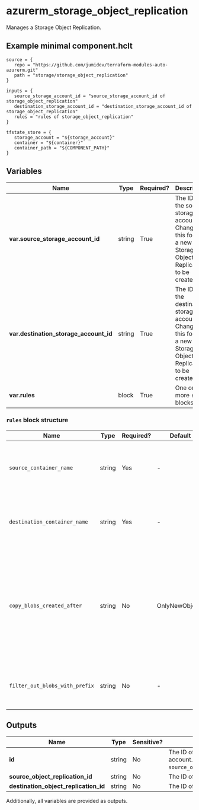 # azurerm_storage_object_replication

Manages a Storage Object Replication.

## Example minimal component.hclt

```hcl
source = {
   repo = "https://github.com/jumidev/terraform-modules-auto-azurerm.git" 
   path = "storage/storage_object_replication" 
}

inputs = {
   source_storage_account_id = "source_storage_account_id of storage_object_replication" 
   destination_storage_account_id = "destination_storage_account_id of storage_object_replication" 
   rules = "rules of storage_object_replication" 
}

tfstate_store = {
   storage_account = "${storage_account}" 
   container = "${container}" 
   container_path = "${COMPONENT_PATH}" 
}

```

## Variables

| Name | Type | Required? |  Description |
| ---- | ---- | --------- |  ----------- |
| **var.source_storage_account_id** | string | True | The ID of the source storage account. Changing this forces a new Storage Object Replication to be created. | 
| **var.destination_storage_account_id** | string | True | The ID of the destination storage account. Changing this forces a new Storage Object Replication to be created. | 
| **var.rules** | block | True | One or more `rules` blocks. | 

### `rules` block structure

| Name | Type | Required? | Default | Description |
| ---- | ---- | --------- | ------- | ----------- |
| `source_container_name` | string | Yes | - | The source storage container name. Changing this forces a new Storage Object Replication to be created. |
| `destination_container_name` | string | Yes | - | The destination storage container name. Changing this forces a new Storage Object Replication to be created. |
| `copy_blobs_created_after` | string | No | OnlyNewObjects | The time after which the Block Blobs created will be copies to the destination. Possible values are 'OnlyNewObjects', 'Everything' and time in RFC3339 format: '2006-01-02T15:04:00Z'. Defaults to 'OnlyNewObjects'. |
| `filter_out_blobs_with_prefix` | string | No | - | Specifies a list of filters prefixes, the blobs whose names begin with which will be replicated. |



## Outputs

| Name | Type | Sensitive? | Description |
| ---- | ---- | --------- | --------- |
| **id** | string | No  | The ID of the Storage Object Replication in the destination storage account. It's composed as format `source_object_replication_id;destination_object_replication_id`. | 
| **source_object_replication_id** | string | No  | The ID of the Object Replication in the source storage account. | 
| **destination_object_replication_id** | string | No  | The ID of the Object Replication in the destination storage account. | 

Additionally, all variables are provided as outputs.
